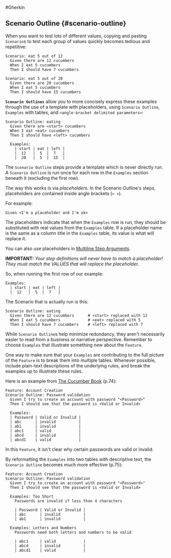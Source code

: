 #Gherkin

## Scenario Outline {#scenario-outline}

When you want to test lots of different values, copying and pasting `Scenario`s 
to test each group of values quickly becomes tedious and repetitive:

```gherkin
Scenario: eat 5 out of 12
  Given there are 12 cucumbers
  When I eat 5 cucumbers
  Then I should have 7 cucumbers

Scenario: eat 5 out of 20
  Given there are 20 cucumbers
  When I eat 5 cucumbers
  Then I should have 15 cucumbers
```

**`Scenario Outlines`** allow you to more concisely express these examples through the
use of a template with placeholders, using `Scenario Outline`, `Examples` with
tables, and `<angle-bracket delimited parameters>`:

```gherkin
Scenario Outline: eating
  Given there are <start> cucumbers
  When I eat <eat> cucumbers
  Then I should have <left> cucumbers

  Examples:
    | start | eat | left |
    |  12   |  5  |  7   |
    |  20   |  5  |  15  |
```

The `Scenario Outline` steps provide a template which is never directly run. 
A `Scenario Outline` is run once for each row in the `Examples` section beneath
it (excluding the first row).

The way this works is via <dfn>placeholders</dfn>. In the Scenario Outline's 
steps, placeholders are contained inside angle brackets (`< >`). 

For example:

```gherkin
Given <I'm a placeholder and I'm ok>
```

The placeholders indicate that when the `Examples` row is run, they should be
substituted with real values from the `Examples` table. If a placeholder name
is the same as a column title in the `Examples` table, its value
is what will replace it.

You can also use placeholders in [Multiline Step Arguments](docs/gherkin.md#doc-strings).

**IMPORTANT:** _Your step definitions will never have to match a placeholder!
They must match the VALUES that will replace the placeholder._ 

So, when running the first row of our example:

```gherkin
Examples:
  | start | eat | left |
  |  12   |  5  |  7   |
```

The Scenario that is actually run is this:

```gherkin
Scenario Outline: eating
  Given there are 12 cucumbers      # <start> replaced with 12
  When I eat 5 cucumbers            # <eat> replaced with 5
  Then I should have 7 cucumbers    # <left> replaced with 7
```

While `Scenario Outline`s help minimize redundancy, they aren't necessarily
easier to read from a business or narrative perspective. Remember to choose
`Examples` that illustrate something new about the `Feature`.

One way to make sure that your `Examples` are contributing to the full picture
of the `Feature` is to break them into multiple tables. Whenever possible,
include plain-text descriptions of the underlying rules, and break the examples
up to illustrate these rules.

Here is an example from [The Cucumber
Book](https://pragprog.com/book/hwcuc/the-cucumber-book) (p.74):

```gherkin
Feature: Account Creation
Scenario Outline: Password validation
  Given I try to create an account with password "<Password>"
  Then I should see that the password is <Valid or Invalid>

  Examples:
  | Password | Valid or Invalid |
  | abc      | invalid          |
  | ab1      | invalid          |
  | abc1     | valid            |
  | abcd     | invalid          |
  | abcd1    | valid            |
```

In this `Feature`, it isn't clear why certain passwords are valid or invalid. 

By reformatting the `Examples` into two tables with descriptive text, the `Scenario
Outline` becomes much more effective (p.75):

```gherkin
Feature: Account Creation
Scenario Outline: Password validation
  Given I try to create an account with password "<Password>"
  Then I should see that the password is <Valid or Invalid>

  Examples: Too Short
    Passwords are invalid if less than 4 characters

    | Password | Valid or Invalid |
    | abc      | invalid          |
    | ab1      | invalid          |

  Examples: Letters and Numbers
    Passwords need both letters and numbers to be valid

    | abc1     | valid            |
    | abcd     | invalid          |
    | abcd1    | valid            |
```
